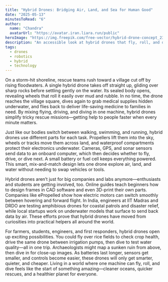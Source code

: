 ```yaml
---
title: "Hybrid Drones: Bridging Air, Land, and Sea for Human Good"
date: "2025-05-13"
minutesToRead: "6"
author:
  name: "Chandra"
  avatarUrl: "https://avatar.iran.liara.run/public"
heroImage: "https://img.freepik.com/free-vector/hybrid-drone-concept_23-2148856216.jpg"
description: "An accessible look at hybrid drones that fly, roll, and dive—and how they can improve lives."
tags:
  - drones
  - robotics
  - hybrid
  - technology
---
```


On a storm-hit shoreline, rescue teams rush toward a village cut off by rising floodwaters. A single hybrid drone takes off straight up, gliding over sharp rocks before settling gently on the water. Its sealed body opens, revealing wheels that roll it easily over mud and rubble. In no time, the drone reaches the village square, dives again to grab medical supplies hidden underwater, and flies back to deliver life-saving medicine to families in need. By mixing flying, driving, and diving in one machine, hybrid drones simplify tricky rescue missions—getting help to people faster when every minute matters.

Just like our bodies switch between walking, swimming, and running, hybrid drones use different parts for each task. Propellers lift them into the sky, wheels or tracks move them across land, and waterproof compartments protect their electronics underwater. Cameras, GPS, and sonar sensors send data to an onboard computer, which then decides whether to fly, drive, or dive next. A small battery or fuel cell keeps everything powered. This smart, mix-and-match design lets one drone explore air, land, and water without needing to swap vehicles or tools.

Hybrid drones aren’t just for big companies and labs anymore—enthusiasts and students are getting involved, too. Online guides teach beginners how to design frames in CAD software and even 3D-print their own parts. Companies like ePropelled show how electric motors can switch smoothly between hovering and forward flight. In India, engineers at IIT Madras and DRDO are testing amphibious drones for coastal patrols and disaster relief, while local startups work on underwater models that surface to send back data by air. These efforts prove that hybrid drones have moved from curiosities into practical helpers all around the world.

For farmers, students, engineers, and first responders, hybrid drones open up exciting possibilities. You could fly over rice fields to check crop health, drive the same drone between irrigation pumps, then dive to test water quality—all in one trip. Archaeologists might map a sunken ruin from above, then dive in for close-up images. As batteries last longer, sensors get smaller, and controls become easier, these drones will only get smarter, quieter, and cheaper. Living in a world where one machine can fly, roll, and dive feels like the start of something amazing—cleaner oceans, quicker rescues, and a healthier planet for everyone.









